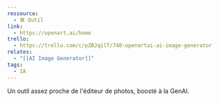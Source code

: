 ```yaml
---
ressource:
  - 🛠️ Outil
link:
  - https://openart.ai/home
trello:
  - https://trello.com/c/pZBJqilT/740-openartai-ai-image-generator
relates:
  - "[[AI Image Generator]]"
tags:
  - IA
---
```

Un outil assez proche de l'éditeur de photos, boosté à la GenAI.
